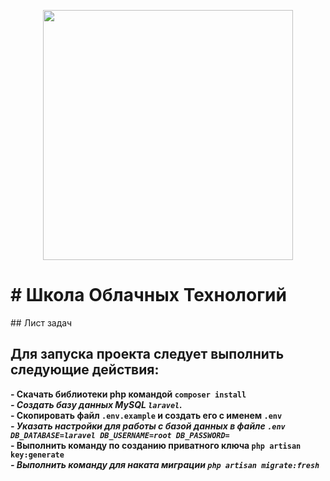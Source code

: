 <p align="center"><img src="https://res.cloudinary.com/dtfbvvkyp/image/upload/v1566331377/laravel-logolockup-cmyk-red.svg" width="400"></p>
<h1> # Школа Облачных Технологий </h1>
## Лист задач

<h2>Для запуска проекта следует выполнить следующие действия:</h2>

**- Скачать библиотеки php командой `composer install`** </br>
***- Создать базу данных MySQL `laravel`.*** </br>
**- Скопировать файл `.env.example` и создать его с именем `.env`** </br>
***- Указать настройки для работы с базой данных в файле `.env` `DB_DATABASE=laravel DB_USERNAME=root DB_PASSWORD=`*** </br>
**- Выполнить команду по созданию приватного ключа `php artisan  key:generate`** </br>
***- Выполнить команду для наката миграции `php artisan migrate:fresh`*** </br>
